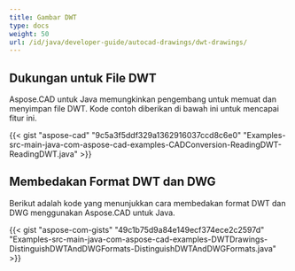 ```yaml
---  
title: Gambar DWT  
type: docs  
weight: 50  
url: /id/java/developer-guide/autocad-drawings/dwt-drawings/  
---  
```


## **Dukungan untuk File DWT**  
Aspose.CAD untuk Java memungkinkan pengembang untuk memuat dan menyimpan file DWT. Kode contoh diberikan di bawah ini untuk mencapai fitur ini.  

{{< gist "aspose-cad" "9c5a3f5ddf329a1362916037ccd8c6e0" "Examples-src-main-java-com-aspose-cad-examples-CADConversion-ReadingDWT-ReadingDWT.java" >}}  
## **Membedakan Format DWT dan DWG**  
Berikut adalah kode yang menunjukkan cara membedakan format DWT dan DWG menggunakan Aspose.CAD untuk Java.  

{{< gist "aspose-com-gists" "49c1b75d9a84e149ecf374ece2c2597d" "Examples-src-main-java-com-aspose-cad-examples-DWTDrawings-DistinguishDWTAndDWGFormats-DistinguishDWTAndDWGFormats.java" >}}
